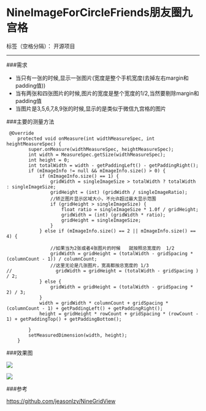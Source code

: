 # NineImageForCircleFriends朋友圈九宫格

标签（空格分隔）： 开源项目

---
###需求
* 当只有一张的时候,显示一张图片(宽度是整个手机宽度(去掉左右margin和padding值))
* 当有两张和四张图片的时候,图片的宽度是整个宽度的1/2,当然要剔除margin和padding值
* 当图片是3,5,6,7,8,9张的时候,显示的是类似于微信九宫格的图片

###主要的测量方法
```
 @Override
    protected void onMeasure(int widthMeasureSpec, int heightMeasureSpec) {
        super.onMeasure(widthMeasureSpec, heightMeasureSpec);
        int width = MeasureSpec.getSize(widthMeasureSpec);
        int height = 0;
        int totalWidth = width - getPaddingLeft() - getPaddingRight();
        if (mImageInfo != null && mImageInfo.size() > 0) {
            if (mImageInfo.size() == 1) {
                gridWidth = singleImageSize > totalWidth ? totalWidth : singleImageSize;
                gridHeight = (int) (gridWidth / singleImageRatio);
                //矫正图片显示区域大小，不允许超过最大显示范围
                if (gridHeight > singleImageSize) {
                    float ratio = singleImageSize * 1.0f / gridHeight;
                    gridWidth = (int) (gridWidth * ratio);
                    gridHeight = singleImageSize;
                }
            } else if (mImageInfo.size() == 2 || mImageInfo.size() == 4) {

                //如果当为2张或者4张图片的时候   就按照总宽度的  1/2
                gridWidth = gridHeight = (totalWidth - gridSpacing * (columnCount - 1)) / columnCount;
                //这里无论是几张图片，宽高都按总宽度的 1/3
//                gridWidth = gridHeight = (totalWidth - gridSpacing ) / 2;
            } else {
                gridWidth = gridHeight = (totalWidth - gridSpacing * 2) / 3;
            }
            width = gridWidth * columnCount + gridSpacing * (columnCount - 1) + getPaddingLeft() + getPaddingRight();
            height = gridHeight * rowCount + gridSpacing * (rowCount - 1) + getPaddingTop() + getPaddingBottom();

        }
        setMeasuredDimension(width, height);
    }
```

###效果图


![](http://ww1.sinaimg.cn/mw690/006jcGvzly1fe3qba167zj30f00qo40k.jpg)


![](http://ww1.sinaimg.cn/mw690/006jcGvzly1fe3qbs7flpj30f00qo764.jpg)

###参考

https://github.com/jeasonlzy/NineGridView




